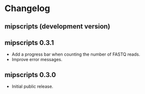 # Changelog

## mipscripts (development version)

## mipscripts 0.3.1

- Add a progress bar when counting the number of FASTQ reads.
- Improve error messages.

## mipscripts 0.3.0

- Initial public release.